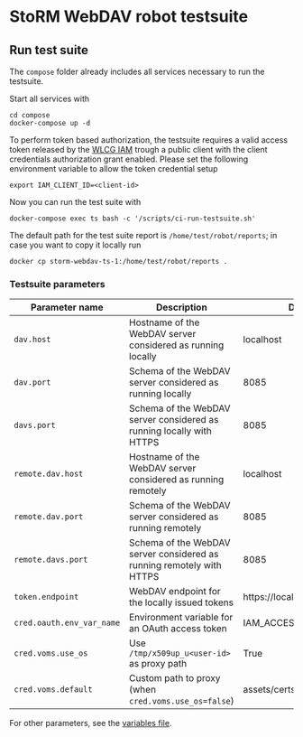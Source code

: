 # StoRM WebDAV robot testsuite

## Run test suite

The `compose` folder already includes all services necessary to run the testsuite.

Start all services with

```
cd compose
docker-compose up -d
```

To perform token based authorization, the testsuite requires a valid access token
released by the [WLCG IAM](https://wlcg.cloud.cnaf.infn.it) trough a public client
with the client credentials authorization grant enabled.
Please set the following environment variable to allow the token credential setup

```
export IAM_CLIENT_ID=<client-id>
```

Now you can run the test suite with

```
docker-compose exec ts bash -c '/scripts/ci-run-testsuite.sh'
```

The default path for the test suite report is `/home/test/robot/reports`;
in case you want to copy it locally run

```
docker cp storm-webdav-ts-1:/home/test/robot/reports .
```

### Testsuite parameters

| Parameter name | Description                        | Default value                                                                                                    |
| -------------- | ---------------------------------- | ---------------------------------------------------------------------------------------------------------------- |
| `dav.host`     | Hostname of the WebDAV server considered as running locally  | localhost                                                                                             |
| `dav.port`     | Schema of the WebDAV server considered as running locally | 8085                                                                                             |
| `davs.port`     | Schema of the WebDAV server considered as running locally with HTTPS | 8085                                                                                             |
| `remote.dav.host`     | Hostname of the WebDAV server considered as running remotely  | localhost                                                                                             |
| `remote.dav.port`     | Schema of the WebDAV server considered as running remotely | 8085                                                                                             |
| `remote.davs.port`     | Schema of the WebDAV server considered as running remotely with HTTPS | 8085                                                                                             |
| `token.endpoint`     | WebDAV endpoint for the locally issued tokens | https://localhost:8085/oauth/token                                                                                             |
| `cred.oauth.env_var_name`     | Environment variable for an OAuth access token | IAM_ACCESS_TOKEN                                                                                             |
| `cred.voms.use_os`     | Use `/tmp/x509up_u<user-id>` as proxy path | True                                                                                             |
| `cred.voms.default`     | Custom path to proxy (when `cred.voms.use_os=false`) | assets/certs/voms.1                                                                                               |

For other parameters, see the [variables file](./test/variables.robot).